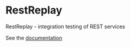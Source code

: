 RestReplay
==========

RestReplay - integration testing of REST services

See the [documentation](http://htmlpreview.github.io/?https://raw.githubusercontent.com/dynamide/RestReplay/master/doc/RestReplay.html) 
